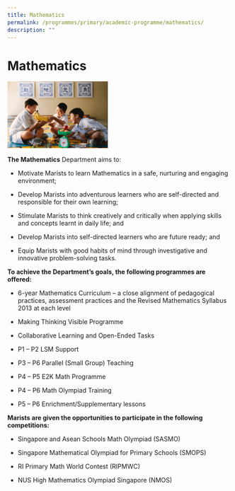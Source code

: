 ```yaml
---
title: Mathematics
permalink: /programmes/primary/academic-programme/mathematics/
description: ""
---
```

# Mathematics

<img src="/images/Academic%20Programme/Primary/math_v3.png" style="width:45%">

**The Mathematics**&nbsp;Department&nbsp;aims to:

*   Motivate Marists to learn Mathematics in a safe, nurturing and engaging environment;
*   Develop Marists into adventurous learners who are self-directed and responsible for their own learning;  
    
*   Stimulate Marists to think creatively and critically when applying skills and concepts learnt in daily life; and&nbsp;
*   Develop Marists into self-directed learners who are future ready; and
*   Equip Marists with good habits of mind through investigative and innovative problem-solving tasks.  
    

  

**To achieve the Department’s goals, the following programmes are offered:**

*   6-year Mathematics&nbsp;Curriculum&nbsp;– a close alignment of pedagogical practices, assessment practices and the Revised Mathematics Syllabus 2013 at each level  
    
*   Making Thinking Visible Programme
*   Collaborative Learning and Open-Ended Tasks  
    
*   P1 – P2 LSM Support  
    
*   P3 – P6 Parallel (Small Group) Teaching  
    
*   P4 – P5 E2K Math Programme  
    
*   P4 – P6 Math Olympiad Training  
    
*   P5 – P6 Enrichment/Supplementary lessons  
    

  

**Marists are given the opportunities to participate in the following competitions:**  

*   Singapore and Asean Schools Math Olympiad (SASMO)
*   Singapore Mathematical Olympiad for Primary Schools (SMOPS)  
    
*   RI Primary Math World Contest (RIPMWC)  
    
*   NUS High Mathematics Olympiad Singapore (NMOS)